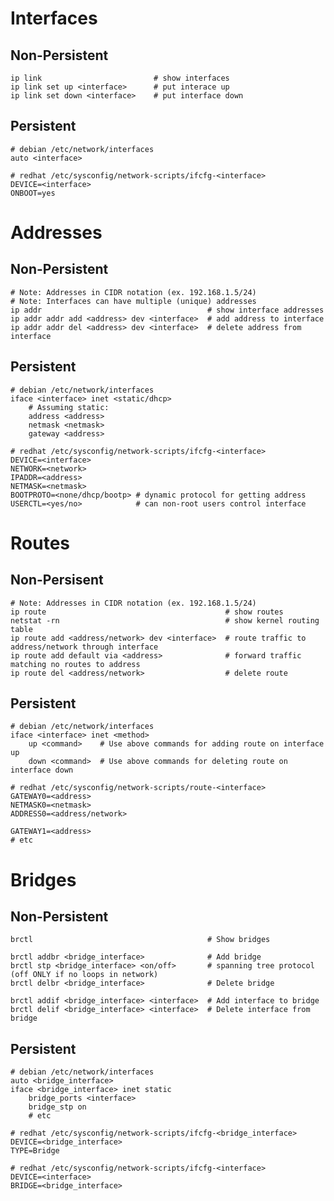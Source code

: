 # Interfaces
## Non-Persistent

    ip link                         # show interfaces
    ip link set up <interface>      # put interace up
    ip link set down <interface>    # put interface down

## Persistent

    # debian /etc/network/interfaces
    auto <interface>

    # redhat /etc/sysconfig/network-scripts/ifcfg-<interface>
    DEVICE=<interface>
    ONBOOT=yes

# Addresses
## Non-Persistent

    # Note: Addresses in CIDR notation (ex. 192.168.1.5/24)
    # Note: Interfaces can have multiple (unique) addresses
    ip addr                                     # show interface addresses
    ip addr addr add <address> dev <interface>  # add address to interface
    ip addr addr del <address> dev <interface>  # delete address from interface

## Persistent

    # debian /etc/network/interfaces
    iface <interface> inet <static/dhcp>
        # Assuming static:
        address <address>
        netmask <netmask>
        gateway <address>

    # redhat /etc/sysconfig/network-scripts/ifcfg-<interface>
    DEVICE=<interface>
    NETWORK=<network>
    IPADDR=<address>
    NETMASK=<netmask>
    BOOTPROTO=<none/dhcp/bootp> # dynamic protocol for getting address
    USERCTL=<yes/no>            # can non-root users control interface

# Routes
## Non-Persisent

    # Note: Addresses in CIDR notation (ex. 192.168.1.5/24)
    ip route                                        # show routes
    netstat -rn                                     # show kernel routing table
    ip route add <address/network> dev <interface>  # route traffic to address/network through interface
    ip route add default via <address>              # forward traffic matching no routes to address
    ip route del <address/network>                  # delete route

## Persistent

    # debian /etc/network/interfaces
    iface <interface> inet <method>
        up <command>    # Use above commands for adding route on interface up
        down <command>  # Use above commands for deleting route on interface down

    # redhat /etc/sysconfig/network-scripts/route-<interface>
    GATEWAY0=<address>        
    NETMASK0=<netmask>        
    ADDRESS0=<address/network>

    GATEWAY1=<address>
    # etc

# Bridges
## Non-Persistent

    brctl                                       # Show bridges

    brctl addbr <bridge_interface>              # Add bridge
    brctl stp <bridge_interface> <on/off>       # spanning tree protocol (off ONLY if no loops in network)
    brctl delbr <bridge_interface>              # Delete bridge

    brctl addif <bridge_interface> <interface>  # Add interface to bridge
    brctl delif <bridge_interface> <interface>  # Delete interface from bridge

## Persistent

    # debian /etc/network/interfaces
    auto <bridge_interface>
    iface <bridge_interface> inet static
        bridge_ports <interface>
        bridge_stp on
        # etc

    # redhat /etc/sysconfig/network-scripts/ifcfg-<bridge_interface>
    DEVICE=<bridge_interface>
    TYPE=Bridge

    # redhat /etc/sysconfig/network-scripts/ifcfg-<interface>
    DEVICE=<interface>
    BRIDGE=<bridge_interface>
